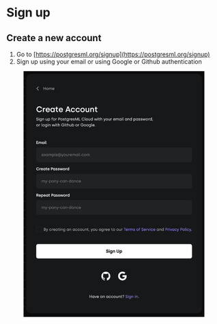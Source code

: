 # Sign up

## Create a new account

1. Go to [https://postgresml.org/signup](https://postgresml.org/signup)
2. Sign up using your email or using Google or Github authentication



<figure><img src="../.gitbook/assets/signup_screenshot.png" alt=""><figcaption></figcaption></figure>
